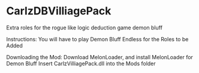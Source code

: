 # CarlzDBVilliagePack
Extra roles for the rogue like logic deduction game demon bluff

Instructions:
  You will have to play Demon Bluff Endless for the Roles to be Added

Downloading the Mod:
  Download MelonLoader, and install MelonLoader for Demon Bluff
  Insert CarlzVilliagePack.dll into the Mods folder
